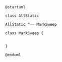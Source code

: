 

```plantuml
@startuml

class AllStatic

AllStatic ^-- MarkSweep

class MarkSweep {


}

@enduml
```
